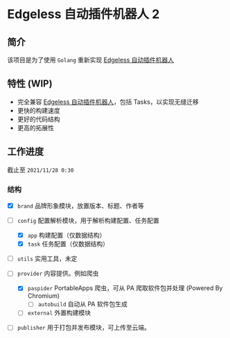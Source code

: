 # Edgeless 自动插件机器人 2
## 简介
该项目是为了使用 `Golang` 重新实现 [Edgeless 自动插件机器人](https://github.com/EdgelessPE/edgeless-bot)
## 特性 (WIP)
* 完全兼容 [Edgeless 自动插件机器人](https://github.com/EdgelessPE/edgeless-bot)，包括 Tasks，以实现无缝迁移
* 更快的构建速度
* 更好的代码结构
* 更高的拓展性

## 工作进度
截止至 `2021/11/28 0:30`
### 结构
- [x] `brand`
  品牌形象模块，放置版本、标题、作者等
- [ ] `config`
  配置解析模块，用于解析构建配置、任务配置
  - [x] `app`
    构建配置（仅数据结构）
  - [x] `task`
    任务配置（仅数据结构）
- [ ] `utils`
  实用工具，未定
- [ ] `provider`
  内容提供。例如爬虫
  - [x] `paspider`
    PortableApps 爬虫，可从 PA 爬取软件包并处理 (Powered By Chromium)
    - [ ] `autobuild`
      自动从 PA 软件包生成
  - [ ] `external`
    外置构建模块
- [ ] `publisher`
  用于打包并发布模块，可上传至云端。
  